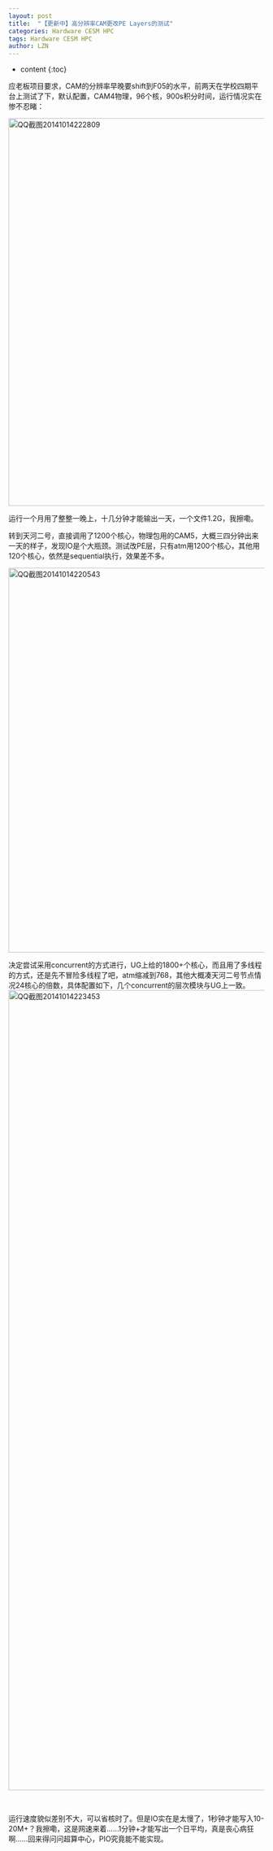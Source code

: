 ```yaml
---
layout: post
title:  "【更新中】高分辨率CAM更改PE Layers的测试" 
categories: Hardware CESM HPC
tags: Hardware CESM HPC
author: LZN
---
```


* content
{:toc}

应老板项目要求，CAM的分辨率早晚要shift到F05的水平，前两天在学校四期平台上测试了下，默认配置，CAM4物理，96个核，900s积分时间，运行情况实在惨不忍睹：

<a href="https://raw.githubusercontent.com/Novarizark/Novarizark.github.io/masthttps://raw.githubusercontent.com/Novarizark/Novarizark.github.io/master/uploads/2014/10/QQ截图20141014222809.png"><img class="alignnone size-full wp-image-199" src="https://raw.githubusercontent.com/Novarizark/Novarizark.github.io/masthttps://raw.githubusercontent.com/Novarizark/Novarizark.github.io/master/uploads/2014/10/QQ截图20141014222809.png" alt="QQ截图20141014222809" width="1054" height="763" /></a>

运行一个月用了整整一晚上，十几分钟才能输出一天，一个文件1.2G，我擦嘞。

转到天河二号，直接调用了1200个核心，物理包用的CAM5，大概三四分钟出来一天的样子，发现IO是个大瓶颈。测试改PE层，只有atm用1200个核心，其他用120个核心，依然是sequential执行，效果差不多。

<a href="https://raw.githubusercontent.com/Novarizark/Novarizark.github.io/masthttps://raw.githubusercontent.com/Novarizark/Novarizark.github.io/master/uploads/2014/10/QQ截图20141014220543.png"><img class="alignnone size-full wp-image-198" src="https://raw.githubusercontent.com/Novarizark/Novarizark.github.io/masthttps://raw.githubusercontent.com/Novarizark/Novarizark.github.io/master/uploads/2014/10/QQ截图20141014220543.png" alt="QQ截图20141014220543" width="1066" height="757" /></a>

决定尝试采用concurrent的方式进行，UG上给的1800+个核心，而且用了多线程的方式，还是先不冒险多线程了吧，atm缩减到768，其他大概凑天河二号节点情况24核心的倍数，具体配置如下，几个concurrent的层次模块与UG上一致。<a href="https://raw.githubusercontent.com/Novarizark/Novarizark.github.io/masthttps://raw.githubusercontent.com/Novarizark/Novarizark.github.io/master/uploads/2014/10/QQ截图20141014223453.png"><img class="alignnone size-full wp-image-202" src="https://raw.githubusercontent.com/Novarizark/Novarizark.github.io/masthttps://raw.githubusercontent.com/Novarizark/Novarizark.github.io/master/uploads/2014/10/QQ截图20141014223453.png" alt="QQ截图20141014223453" width="958" height="1575" /></a>

&nbsp;

运行速度貌似差别不大，可以省核时了。但是IO实在是太慢了，1秒钟才能写入10-20M+？我擦嘞，这是网速来着……1分钟+才能写出一个日平均，真是丧心病狂啊……回来得问问超算中心，PIO究竟能不能实现。